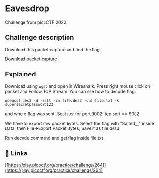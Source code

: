 
# Eavesdrop

Challenge from picoCTF 2022.



## Challenge description

Download this packet capture and find the flag.

[Download packet capture](https://artifacts.picoctf.net/c/66/capture.flag.pcap)


## Explained

Download using ```wget``` and open in Wireshark. Press right mouse click on packet and Follow TCP Stream. You can see how to decode flag:

```openssl des3 -d -salt -in file.des3 -out file.txt -k supersecretpassword123```

and where flag was sent. Set filter for port 9002: tcp.port == 9002

We have to export raw packet bytes. Select the flag with "Salted__" inside Data, then File->Export Packet Bytes, Save it as file.des3

Run decode command and get flag inside file.txt



## 🔗 Links
[[https://play.picoctf.org/practice/challenge/264]](https://play.picoctf.org/practice/challenge/264)

